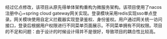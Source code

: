 经过亿点修改，该项目从原先得单体架构重构为微服务架构。该项目使用了nacos注册中心+spring cloud gateway网关实现。登录模块采用redis实现sso单点登录。网关模块使用自定义拦截器实现登录鉴权、身份鉴权。用户通过网关统一访问接口，登录后根据用户权限进行不同菜单页面展示。不同菜单拥有不同权限。项目的不足和问题：由于设计的时候设计得并不是很好，导致项目的耦合性比较高。
